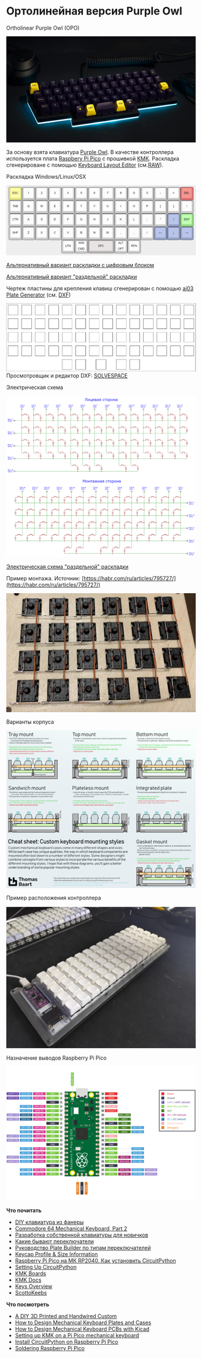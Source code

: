 #  Ортолинейная версия Purple Owl
Ortholinear Purple Owl (OPO)

![](assets/dark.jpg)

За основу взята клавиатура [Purple Owl](https://github.com/SonalPinto/purple-owl).
В качестве контроллера используется плата [Raspbery Pi Pico](https://www.raspberrypi.com/products/raspberry-pi-pico/) с прошивкой [KMK](https://github.com/KMKfw/kmk_firmware). Раскладка сгенерироване с помощью [Keyboard Layout Editor](http://www.keyboard-layout-editor.com/#/gists/5cc3faeed62e0535db84b48822869d70) (cм.[RAW](https://github.com/wowaka/opo/blob/main/kle.txt)).

Раскладка Windows/Linux/OSX

![](assets/win3.png)

[Альтернативный вариант раскладки с цифровым блоком](assets/alternative6.png)

[Альтернативный вариант "раздельной" раскладки](assets/alternative7.png)

Чертеж пластины для крепления клавиш сгенерирован с помощью [ai03 Plate Generator](https://kbplate.ai03.com/) (см. [DXF](assets/plate.dxf))

![](assets/plate.svg)
Просмотровщик и редактор DXF: [SOLVESPACE](https://solvespace.com/index.pl)

Электрическая схема

![](assets/schema3.png)

[Электрическая схема "раздельной" раскладки](assets/schema_alt3.png)

Пример монтажа. Источник: [https://habr.com/ru/articles/795727/](https://habr.com/ru/articles/795727/)

![](assets/mounting.png)

Варианты корпуса

![](assets/KeyboardMountingStyles.png)

Пример расположения контроллера

![](assets/arrangement.jpeg)

Назначение выводов Raspberry Pi Pico 

![](assets/pinout.svg)

**Что почитать**
- [DIY клавиатура из фанеры](https://habr.com/ru/articles/795727/)
- [Commodore 64 Mechanical Keyboard, Part 2](https://bestguy.github.io/site/keyboard/2018/01/09/c64part2.html)
- [Разработка собственной клавиатуры для новичков](https://mkbd.ru/post/make-own-custom-keyboard/)
- [Какие бывают переключатели](https://geekboards.ru/page/mechanical_switches_v2)
- [Руководство Plate Builder по типам переключателей](http://builder-docs.swillkb.com/features/#switch-type)
- [Keycap Profile & Size Information](https://blog.maxkeyboard.com/dwkb/keycap-profile-size-information/)
- [Raspberry Pi Pico на МК RP2040. Как установить CircuitPython](https://habr.com/ru/articles/538994/)
- [Setting Up CircuitPython](https://github.com/CytronTechnologies/MAKER-PI-RP2040/blob/main/setup-circuitpython.md)
- [KMK Boards](https://github.com/KMKfw/kmk_firmware/tree/master/boards)
- [KMK Docs](https://github.com/KMKfw/kmk_firmware/tree/master/docs/en)
- [Keys Overview](https://github.com/KMKfw/kmk_firmware/blob/master/docs/en/keycodes.md)
- [ScottoKeebs](https://scottokeebs.com/)


**Что посмотреть**
- [A DIY 3D Printed and Handwired Custom](https://www.youtube.com/watch?v=iOeYkLlq9Ds)
- [How to Design Mechanical Keyboard Plates and Cases](https://www.youtube.com/watch?v=7azQkSu0m_U)
- [How to Design Mechanical Keyboard PCBs with Kicad](https://www.youtube.com/watch?v=8WXpGTIbxlQ)
- [Setting up KMK on a Pi Pico mechanical keyboard](https://www.youtube.com/watch?v=i43lZPAkA2c)
- [Install CircuitPython on Raspberry Pi Pico](https://www.youtube.com/watch?v=1xctZfhZt_g)
- [Soldering Raspberry Pi Pico](https://www.youtube.com/watch?v=u3A2UhlUC2w)
